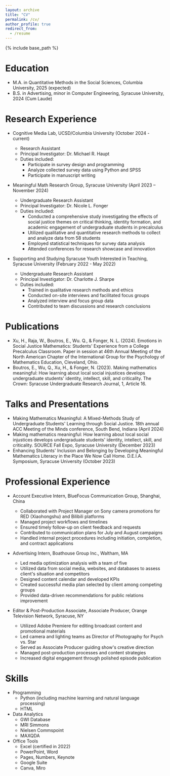 ```yaml
---
layout: archive
title: "CV"
permalink: /cv/
author_profile: true
redirect_from:
  - /resume
---
```


{% include base_path %}

Education
======
* M.A. in Quantitative Methods in the Social Sciences, Columbia University, 2025 (expected)
* B.S. in Advertising, minor in Computer Engineering, Syracuse University, 2024 (Cum Laude)

Research Experience
======
* Cognitive Media Lab, UCSD/Columbia University (October 2024 - current)
  * Research Assistant
  * Principal Investigator: Dr. Michael R. Haupt
  * Duties included:
    * Participate in survey design and programming
    * Analyze collected survey data using Python and SPSS
    * Participate in manuscript writing

* Meaningful Math Research Group, Syracuse University (April 2023 – November 2024)
  * Undergraduate Research Assistant
  * Principal Investigator: Dr. Nicole L. Fonger
  * Duties included:
    * Conducted a comprehensive study investigating the effects of social justice themes on critical thinking, identity formation, and academic engagement of undergraduate students in precalculus
    * Utilized qualitative and quantitative research methods to collect and analyze data from 58 students
    * Employed statistical techniques for survey data analysis
    * Attended conferences for research showcase and innovation

* Supporting and Studying Syracuse Youth Interested in Teaching, Syracuse University (February 2022 - May 2022)
  * Undergraduate Research Assistant
  * Principal Investigator: Dr. Charlotte J. Sharpe
  * Duties included:
    * Trained in qualitative research methods and ethics
    * Conducted on-site interviews and facilitated focus groups
    * Analyzed interview and focus group data
    * Contributed to team discussions and research conclusions

Publications
======
* Xu, H., Raja, W., Boutros, E., Wu. Q., & Fonger, N. L. (2024). Emotions in Social Justice Mathematics: Students' Experience from a College Precalculus Classroom. Paper in session at 46th Annual Meeting of the North American Chapter of the International Group for the Psychology of Mathematics Education, Cleveland, Ohio.
* Boutros, E., Wu, Q., Xu, H., & Fonger, N. (2023). Making mathematics meaningful: How learning about local social injustices develops undergraduate students' identity, intellect, skill, and criticality. The Crown: Syracuse Undergraduate Research Journal, 1, Article 16.

Talks and Presentations
======
* Making Mathematics Meaningful: A Mixed-Methods Study of Undergraduate Students' Learning through Social Justice. 18th annual ACC Meeting of the Minds conference, South Bend, Indiana (April 2024)
* Making mathematics meaningful: How learning about local social injustices develops undergraduate students' identity, intellect, skill, and criticality. SOURCE Fall Expo, Syracuse University (December 2023)
* Enhancing Students' Inclusion and Belonging by Developing Meaningful Mathematics Literacy in the Place We Now Call Home. D.E.I.A. Symposium, Syracuse University (October 2023)

Professional Experience
======
* Account Executive Intern, BlueFocus Communication Group, Shanghai, China
  * Collaborated with Project Manager on Sony camera promotions for RED (Xiaohongshu) and Bilibili platforms
  * Managed project workflows and timelines
  * Ensured timely follow-up on client feedback and requests
  * Contributed to communication plans for July and August campaigns
  * Handled internal project procedures including initiation, completion, and contract applications

* Advertising Intern, Boathouse Group Inc., Waltham, MA
  * Led media optimization analysis with a team of five
  * Utilized data from social media, websites, and databases to assess client's situation and competitors
  * Designed content calendar and developed KPIs
  * Created successful media plan selected by client among competing groups
  * Provided data-driven recommendations for public relations improvement

* Editor & Post-Production Associate, Associate Producer, Orange Television Network, Syracuse, NY
  * Utilized Adobe Premiere for editing broadcast content and promotional materials
  * Led camera and lighting teams as Director of Photography for Psych vs. Star
  * Served as Associate Producer guiding show's creative direction
  * Managed post-production processes and content strategies
  * Increased digital engagement through polished episode publication

Skills
======
* Programming
  * Python (including machine learning and natural language processing)
  * HTML
* Data Analytics
  * GWI Database
  * MRI Simmons
  * Nielsen Commspoint
  * MAXQDA
* Office Tools
  * Excel (certified in 2022)
  * PowerPoint, Word
  * Pages, Numbers, Keynote
  * Google Suite
  * Canva, Miro